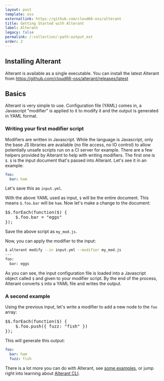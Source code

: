 ```yaml
---
layout: post
template: oss
externallink: https://github.com/cloud66-oss/alterant
title: Getting Started with Alterant
label: Alterant
legacy: false
permalink: /:collection/:path:output_ext
order: 2
---
```


## Installing Alterant

Alterant is available as a single executable. You can install the latest Alterant from https://github.com/cloud66-oss/alterant/releases/latest

## Basics

Alterant is very simple to use. Configuration file (YAML) comes in, a Javascript "modifier" is applied to it to modify it and the output is generated in YAML format.

### Writing your first modifier script

Modifiers are written in Javascript. While the language is Javascript, only the base JS libraries are available (no file access, no IO control) to allow potentially unsafe scripts run on a CI server for example. There are a few helpers provided by Alterant to help with writing modifiers. The first one is `$`. `$` is the input document that's passed into Alterant. Let's see it in an example:

```yaml
foo:
  bar: ham
```

Let's save this as `input.yml`.

With the above YAML used as input, `$` will be the entire document. This means `$.foo.bar` will be `ham`. Now let's make a change to the document:

<pre class="prettyprint">
$$.forEach(function($) {
	$.foo.bar = "eggs"
});
</pre>

Save the above script as `my_mod.js`.

Now, you can apply the modifier to the input:

```bash
$ alterant modify --in input.yml --modifier my_mod.js
---
foo:
  bar: eggs
```

As you can see, the input configuration file is loaded into a Javascript object called `$` and given to your modifier script. By the end of the process, Alterant converts `$` into a YAML file and writes the output.

### A second example

Using the previous input, let's write a modifier to add a new node to the `foo` array:

<pre class="prettyprint">
$$.forEach(function($) {
	$.foo.push({ fuzz: "fish" })
});
</pre>

This will generate this output:

```yaml
foo:
  bar: ham
  fuzz: fish
```

There is a lot more you can do with Alterant, see [some examples](/alterant/examples.html), or jump right into learning about [Alterant CLI](/alterant/alterant-cli.html).
